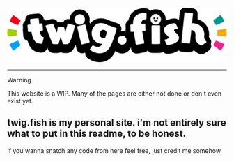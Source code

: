 ![Logo](https://raw.githubusercontent.com/twigform/twig.fish/42bc92d19e3fb5688fc1e6887c7db82b538559b8/assets/img/logo.svg)

---------------------------
> [!WARNING]  
> This website is a WIP. Many of the pages are either not done or don't even exist yet.

## twig.fish is my personal site. i'm not entirely sure what to put in this readme, to be honest.

if you wanna snatch any code from here feel free, just credit me somehow.
